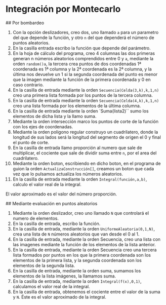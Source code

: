 # Integración por Montecarlo

## Por bombardeo

1. Con la opción deslizadores, creo dos, uno llamado `a` para un parametro del que depende la función, y otro `n` del que dependerá el número de puntos aleatorios.
2. En la casilla entrada escribo la función que depende del parámetro.
3. En la hoja de cálculo del programa, creo 4 columnas las dos primeras generan n números aleatorios comprendidos entre 0 y `a`, mediante la orden `random()a`, la tercera crea puntos de dos coordenadas 1ª coordenada es 1ª columna y la 2ª coordenada es la 2ª columna, y la última nos devuelve un 1 si la segunda coordenada del punto es menor que la imagen mediante la función de la primera coordenada y 0 en caso contrario.
4. En la casilla de entrada mediante la orden `Secuencia(Celda(3,k),k,1,n)` creo una primera lista formada por los puntos de la tercera columna.
5. En la casilla de entrada mediante la orden `Secuencia(Celda(4,k),k,1,n)` creo una lista formada por los elementos de la última columna.
6. En la casilla de entrada mediante la orden `Suma(lista2)`` sumo los elementos de dicha lista y la llamo suma.
7. Mediante la orden intersección marco los puntos de corte de la función con los ejes de coordenadas.
8. Mediante la orden poligono regular construyo un cuadrilatero, donde la longitud de sus lados será la longitud del segmento de origen el 0 y final el punto de corte.
9. En la casilla de entrada llamo proporción al numero que sale de multiplicar, el cociente que sale de dividir suma entre `n`, por el area del cuadrilatero.
10. Mediante la orden boton, escribiendo en dicho boton, en el programa de guion la orden `ActualizaConstrucción[]`, creamos un boton que cada vez que lo pulsamos actualiza los números aleatorios.
11. En la casilla de entrada mediante la orden `Integral(función,a,b)`, calculo el valor real de la integral.

El valor aproximado es el valor del número proporción.


## Mediante evaluación en puntos aleatorios

1. Mediante la orden deslizador, creo uno llamado `N` que controlará el numero de elementos.
2. En la casilla de entrada, escribo la función.
3. En la casilla de entrada, mediante la orden `UniformeAleatoria(0,1,N)`, crea una lista de `N` números aleatorios que van desde el 0 al 1.
4. En la casilla de entrada, mediante la orden Secuencia, creo una lista con las imagenes mediante la función de los elementos de la lista anterior.
5. En la casilla de entrada, mediante la orden Secuencia creo una tercera lista formados por puntos en los que la primera coordenada son los elementos de la primera lista, y la segunda coordenada
 son los elementos de la segunda lista.
6. En la casilla de entrada, mediante la orden suma, sumamos los elementos de la lista imágenes, la llamamos suma.
7. En la casilla de entrada, mediante la orden `Integral(f(x),0,1)`, calculamos el valor real de la integral.
8. En la casilla de entrada, obtenemos el cociente entre el valor de la suma y `N`.
Éste es el valor aproximado de la integral.
